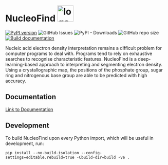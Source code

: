 # NucleoFind <img src="https://github.com/Dialpuri/NucleoFind/assets/44945647/a7c6c30c-a9fb-4f30-bdc0-3705ae9df36f" alt="logo" width="50"/> 

[![PyPI version](https://badge.fury.io/py/nucleofind.svg)](https://badge.fury.io/py/nucleofind)
![GitHub Issues](https://img.shields.io/github/issues-raw/Dialpuri/NucleoFind)
![PyPI - Downloads](https://img.shields.io/pypi/dm/NucleoFind)
![GitHub repo size](https://img.shields.io/github/repo-size/Dialpuri/NucleoFind)
[![Build documentation](https://github.com/Dialpuri/NucleoFind/actions/workflows/deploy.yml/badge.svg)](https://github.com/Dialpuri/NucleoFind/actions/workflows/deploy.yml)

Nucleic acid electron density interpretation remains a difficult problem for computer programs to deal with. Programs tend to rely on exhaustive searches to recognise characteristic features. NucleoFind is a deep-learning-based approach to interpreting and segmenting electron density. Using a crystallographic map, the positions of the phosphate group, sugar ring and nitrogenous base group are able to be predicted with high accuracy. 

## Documentation
[Link to Documentation](https://dialpuri.github.io/NucleoFind/about-nucleofind.html)

## Development

To build NucleoFind upon every Python import, which will be useful in development, run: 

    pip install --no-build-isolation --config-settings=editable.rebuild=true -Cbuild-dir=build -ve .